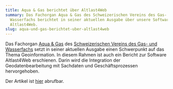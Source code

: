```yaml
---
title: Aqua & Gas berichtet über Altlast4Web
summary: Das Fachorgan Aqua & Gas des Schweizerischen Vereins des Gas- und
  Wasserfachs berichtet in seiner aktuellen Ausgabe über unsere Software
  Altlast4Web.
slug: aqua-und-gas-berichtet-uber-altlast4web
---
```

Das Fachorgan [Aqua & Gas](http://www.svgw.ch/index.php?id=180) des [Schweizerischen Vereins des Gas- und Wasserfachs](http://www.svgw.ch) setzt in seiner aktuellen Ausgabe einen Schwerpunkt auf das Thema Geoinformation. In diesem Rahmen ist auch ein Bericht zur Software Altlast4Web erschienen. Darin wird die Integration der Geodatenbearbeitung mit Sachdaten und Geschäftsprozessen hervorgehoben.

Der Artikel ist [hier](/images/blog/aqua-and-gas-berichtet-uber-altlast4web/Altlast4WebAquaGas.pdf) abrufbar.